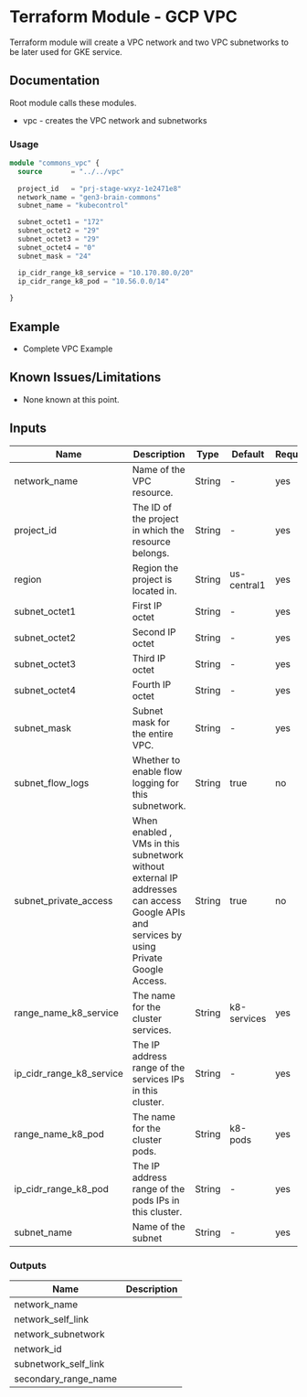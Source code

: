 # Terraform Module - GCP VPC

Terraform module will create a VPC network and two VPC subnetworks to be later used for GKE service.

## Documentation

Root module calls these modules.
* vpc - creates the VPC network and subnetworks

### Usage

```terraform
module "commons_vpc" {
  source       = "../../vpc"
  
  project_id   = "prj-stage-wxyz-1e2471e8"
  network_name = "gen3-brain-commons"
  subnet_name = "kubecontrol"  

  subnet_octet1 = "172"  
  subnet_octet2 = "29"
  subnet_octet3 = "29"
  subnet_octet4 = "0"
  subnet_mask = "24"

  ip_cidr_range_k8_service = "10.170.80.0/20"
  ip_cidr_range_k8_pod = "10.56.0.0/14"
 
}
```
## Example
* Complete VPC Example

## Known Issues/Limitations
* None known at this point.


## Inputs
| Name                     | Description                                                                                                                                                                    | Type   | Default     | Required |
|--------------------------|--------------------------------------------------------------------------------------------------------------------------------------------------------------------------------|--------|-------------|----------|
| network_name             | Name   of   the   VPC   resource.                                                                                                                                              | String | -           | yes      |
| project_id               | The   ID   of   the   project   in   which   the   resource   belongs.                                                                                                         | String | -           | yes      |
| region | Region the project is located in. |String| us-central1 | yes|
| subnet_octet1            | First   IP   octet                                                                                                                                                             | String | -           | yes      |
| subnet_octet2            | Second   IP   octet                                                                                                                                                            | String | -           | yes      |
| subnet_octet3            | Third   IP   octet                                                                                                                                                             | String | -           | yes      |
| subnet_octet4            | Fourth   IP   octet                                                                                                                                                            | String | -           | yes      |
| subnet_mask              | Subnet mask for the entire VPC.                                                                                                                                                | String | -           | yes      |
| subnet_flow_logs         | Whether   to   enable   flow   logging   for   this   subnetwork.                                                                                                              | String | true        | no       |
| subnet_private_access    | When   enabled ,  VMs   in   this   subnetwork   without   external   IP   addresses   can   access   Google   APIs   and   services   by   using   Private   Google   Access. | String | true        | no       |
| range_name_k8_service    | The   name   for   the   cluster   services.                                                                                                                                   | String | k8-services | yes      |
| ip_cidr_range_k8_service | The   IP   address   range   of   the   services   IPs   in   this   cluster.                                                                                                  | String | -           | yes      |
| range_name_k8_pod        | The   name   for   the   cluster   pods.                                                                                                                                       | String | k8-pods     | yes      |
| ip_cidr_range_k8_pod     | The   IP   address   range   of   the   pods   IPs   in   this   cluster.                                                                                                      | String | -           | yes      |
| subnet_name              | Name   of   the   subnet                                                                                                                                                       | String | -           | yes      |                                                                                                                                          

### Outputs
| Name                 | Description |
|----------------------|-------------|
| network_name         |             |
| network_self_link    |             |
| network_subnetwork   |             |
| network_id           |             |
| subnetwork_self_link |             |
| secondary_range_name |             |